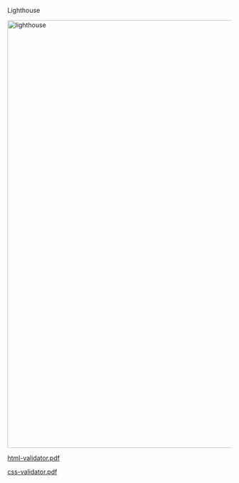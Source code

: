 Lighthouse

<img width="959" alt="lighthouse" src="https://user-images.githubusercontent.com/114957292/218197357-62fb905e-6554-47ae-8c3e-b7763af565ff.png">


[html-validator.pdf](https://github.com/YoussefEchelhi/Memories-Collector/files/10711190/html-validator.pdf)


[css-validator.pdf](https://github.com/YoussefEchelhi/Memories-Collector/files/10711197/css-validator.pdf)
